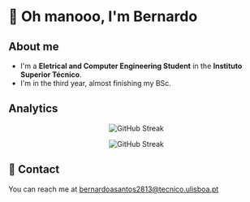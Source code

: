 # 🤔 Oh manooo, I'm Bernardo

## About me
-   I'm a **Eletrical and Computer Engineering Student** in the **Instituto Superior Técnico**. 
-   I'm in the third year, almost finishing my BSc.


## Analytics
<p align="center">
  <img src="https://streak-stats.demolab.com/?user=BernardoASantos&theme=dark" alt="GitHub Streak">
</p>

<p align="center">
  <img src="https://github-readme-stats.vercel.app/api?username=BernardoASantos&show_icons=true&theme=dark" alt="GitHub Streak">
</p>

## 💬 Contact 
You can reach me at [bernardoasantos2813@tecnico.ulisboa.pt](mailto:bernardoasantos2813@tecnico.ulisboa.pt)
